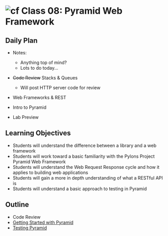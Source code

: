 # ![cf](http://i.imgur.com/7v5ASc8.png) Class 08: Pyramid Web Framework

## Daily Plan
- Notes:
    - Anything top of mind?
    - Lots to do today...
   
- ~~Code Review~~ Stacks & Queues
    - Will post HTTP server code for review
- Web Frameworks & REST
- Intro to Pyramid
- Lab Preview


## Learning Objectives

- Students will understand the difference between a library and a web framework
- Students will work toward a basic familiarity with the Pylons Project Pyramid Web Framework
- Students will understand the Web Request Response cycle and how it applies to building web applications
- Students will gain a more in depth understanding of what a RESTful API is
- Students will understand a basic approach to testing in Pyramid

## Outline

- Code Review
- [Getting Started with Pyramid]
- [Testing Pyramid]

<!-- links -->
[Getting Started with Pyramid]: ./notes/pyramid.md
[Testing Pyramid]: ./notes/testing.md


